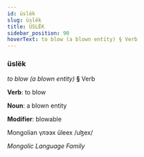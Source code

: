 ```yaml
---
id: üslëk
slug: üslëk
title: ÜSLËK
sidebar_position: 90
hoverText: to blow (a blown entity) § Verb
---
```


### üslëk

*to blow (a blown entity)* **§** Verb

**Verb**: to blow

**Noun**: a blown entity

**Modifier**: blowable

Mongolian үлээх üleex /uɮex/

*Mongolic Language Family*
